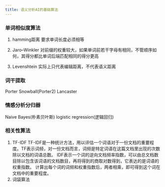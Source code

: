 ```yaml
---
title: 语义分析AI的基础算法
---
```

### 单词相似度算法
1. hamming距离
要求单词长度必须相等

2. Jaro–Winkler
对前缀的权重较大，如果单词前若干字母有相同，不管顺序如何，其得分都比单词后端匹配相同的得分更高

3. Levenshtein
实际上只代表编辑距离，不代表语义距离

### 词干提取
Porter
Snowball(Porter2)
Lancaster

### 情感分析分归器
Naive Bayes(朴素贝叶斯)
logistic regression(逻辑回归)

### 相关性算法
1. TF-IDF
TF-IDF是一种统计方法，用以评估一个词语对于一份文档的重要程度。TF表示词频，对一份文档而言，词频是特定词语在这篇文档里出现的次数除以文档的词语总数。
IDF表示一个词的逆向文档频率指数，可以由总文档数目除以包含该词语的文档数目，再将得到的商取对数得到，它表达的是词语的权重指数。
计算出每个词的词频和权重指数后，两者相乘，即可得到这个词在文档中的重要程度。
2. 词袋算法